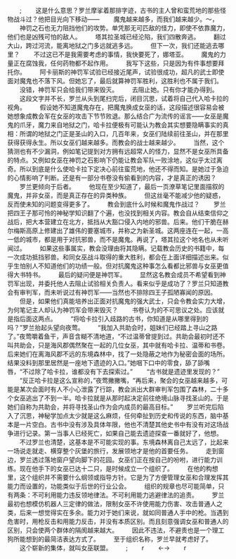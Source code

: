 　　;
　　这是什么意思？罗兰摩挲着那排字迹，古书的主人曾和蛮荒地的那些怪物战斗过？他把目光向下移动——
　　魔鬼越来越多，而我们越来越少。～，
　　神罚之石也无力阻挡他们的攻势。单凭那无可匹敌的怪力，即使不依靠魔力，他们也是凶残可怕的敌人。
　　塔其拉圣城已经沦陷，我们四散奔逃。
　　翻过大山，跨过河流，能离地狱之门多远就逃多远。
　　但下一次，我们还能逃去哪里？
　　不过这已不是我需要考虑的事情，我快要死了，娜塔亚。
　　魔鬼的力量正在腐蚀我，任何药物都不起作用。
　　我写下这些，只是因为有件事想要拜托你。
　　阿卡丽斯的神罚军试验已经接近尾声，试验很成功，超凡的武士即使面对魔鬼也不落下风。但她忘了，最后就算神罚军胜利，这胜利也不属于我们。
　　没错，神罚军只会给我们带来毁灭。
　　去阻止她。只有你才能办得到。
　　这段文字并不长，罗兰从头到尾扫完后，闭目沉思，试着将自己代入哈卡拉的视角。
　　假设她不知道魔鬼存在，把魔鬼换成女巫的话，这段描述很容易会被她想象成教会军在女巫的攻击下节节败退。那么结合广为流传的谣言——女巫是魔鬼的爪牙，魔力来自地狱之门，哈卡拉便极有可能认为教会其实想要隐瞒事实的真相：所谓的地狱之门正是圣山的入口，几百年来，女巫们陆续前往圣山，并在那里获得获得永生。所以女巫们越来越多。而教会的战士越来越少。
　　当然，这个猜测也有不少漏洞，例如笔记提到对方拥有远超常人的怪力，显然不是女巫所具备的特点。又例如女巫在神罚之石影响下仍能让教会军队一败涂地，这似乎太过离奇。所以到底是什么使哈卡拉下定决心前往蛮荒地，他还不得而知。是她过于急迫的心情影响了判断。还是有一部分书卷没有偷看到的内容，才是真正的诱因？
　　罗兰更倾向于后者。
　　他现在至少知道了，最后一页潦草笔记里面描叙的魔鬼，并非女巫，而是真正存在的异类种族。
　　但这丝毫不能减少他的疑惑，反而使未知的问题变得更多了。
　　教会到底什么时候和魔鬼作战过？
　　罗兰把四王子那可怜的神秘学知识翻了个遍，也没找到相关内容。教会自从结束信仰之战后，把大本营建立在北方，抵挡从大豁口侵入内地的邪兽。后来。他们干脆在赫尔梅斯高原上修建出了雄伟的要塞城市，并称之为新圣城。这两座连在一起，一高一低的城市，都是用于对抗邪兽，而不是魔鬼。再说了，塔其拉这个地名也从未听闻过。
　　如果这些事属实，教会没理由将其隐瞒。记载教会历史的书籍中，每一次成功抵挡邪兽。和同女巫战斗取得的重大胜利，都会在上面详细描述出来。似乎生怕别人不知道他们的功绩一般。但对抗魔鬼这种事怎么看都比邪兽与女巫更值得大书特书。
　　最后的疑问便是神罚军。
　　显然这名教会成员不希望看到神罚军出现，并委托他人去阻止试验相关负责人。看来似乎是成功了？罗兰只知道教会有审判军，而未听说过有神罚军——当然也不排除四王子孤陋寡闻的原因。
　　但是，如果他们真能培养出正面对抗魔鬼的强大武士，只会令教会实力大增，为何笔记主人却认为神罚军会带来毁灭？
　　书卷认为的不可思议之处。应该就是指后面这两点。
　　“将哈卡拉引入歧路的古书，你知道是从哪里得到的吗？”罗兰抬起头望向夜莺。
　　“我加入共助会时，姐妹们已经踏上寻山之路了。”夜莺嚼着鱼干，声音含糊不清地道，“不过温蒂曾提到过。共助会最初时还不叫共助会，只是海风郡偶然聚在一起的几位女巫，其中就有哈卡拉、温蒂和书卷。后来她们在离海风郡不远的东境森林中，找了一处隐蔽之地作为秘密会面的场所。结果没料到那里居然是一座地下遗迹的入口。”她咽下口中的零食，舔了舔嘴唇，“不过除了哈卡拉，谁都没有下去探索过。”
　　“古书就是遗迹里发现的？”
　　“反正哈卡拉是这么宣称的，”夜莺撇撇嘴，“再后来，聚会的女巫越来越多，可能是某次会面时有人不小心泄露了行踪，教会派出大群审判军包围了森林，二十多个女巫逃出了不到一半。哈卡拉就是从那时起决定前往绝境山脉寻找圣山的。于是她们自称为共助会，并将寻找圣山作为会内成员的最高目标。”
　　罗兰听完后陷入了沉思，神秘学加点太少就是这么麻烦，任何牵扯到历史和传说的东西，脑中基本是一片空白。古书中没有涉及具体年限，他也不清楚其他史书中有没有对这场战争进行记录。第一当事人已经死亡，如果自己能去遗迹探查一番就好了，他想。
　　不过罗兰也清楚，这基本是不可能实现的事。东境森林离自己太远了，比起来一场说走就走、横穿整个灰堡的旅行，发展领地才是他的首要任务。
　　走到窗边，罗兰透过落地窗户望向脚下的花园。女巫们正在按自己的吩咐，进行能力训练。现在他手下的女巫已达十二只，是时候成立一个组织了。
　　在他的构想里，这个组织并不需要什么纲领或指导方针。它是为了方便管理女巫和合理发挥其能力而设置的，功能类似于后世的行业公会。
　　组织的规章也尽可能简单，只有两条：不可利用能力违反领地律法。不可利用能力逃避律法的追责。
　　罗兰最初也想模仿机器人三定律的做法，限制女巫不许使用能力伤害、攻击普通人之类，后来一想觉得实在多余。能力对于她们来说，就如同普通人手中的枪。当遇到危害时，用枪反击和用能力反击，并没有本质区别。而且刻意强调女巫和普通人的区别，只会使两个群体的隔阂越来越大。
　　因此不违法，不避责也是一个理工狗所能想到的最简洁表达方式了。
　　至于组织名称，罗兰早就考虑好了。
　　这个崭新的集体，就叫女巫联盟。
　　;
　　r
　　←→
　　r